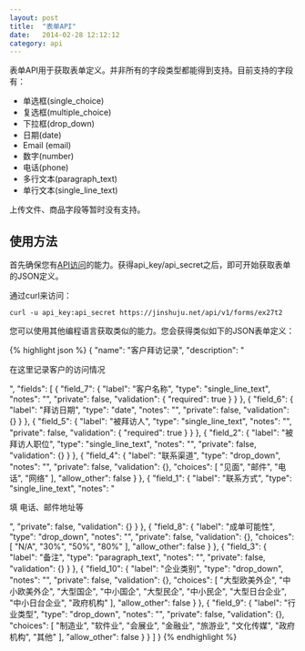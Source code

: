 ```yaml
---
layout: post
title:  "表单API"
date:   2014-02-28 12:12:12
category: api
---
```


表单API用于获取表单定义。并非所有的字段类型都能得到支持。目前支持的字段有：

* 单选框(single_choice)
* 复选框(multiple_choice)
* 下拉框(drop_down)
* 日期(date)
* Email (email)
* 数字(number)
* 电话(phone)
* 多行文本(paragraph_text)
* 单行文本(single_line_text)

上传文件、商品字段等暂时没有支持。

## 使用方法 

首先确保您有[API访问](api-auth.html)的能力。获得api_key/api_secret之后，即可开始获取表单的JSON定义。

通过curl来访问：

`curl -u api_key:api_secret https://jinshuju.net/api/v1/forms/ex27t2`

您可以使用其他编程语言获取类似的能力。您会获得类似如下的JSON表单定义：

{% highlight json %}
{
    "name": "客户拜访记录",
    "description": "<p>在这里记录客户的访问情况</p>",
    "fields": [
        {
            "field_7": {
                "label": "客户名称",
                "type": "single_line_text",
                "notes": "",
                "private": false,
                "validation": {
                    "required": true
                }
            }
        },
        {
            "field_6": {
                "label": "拜访日期",
                "type": "date",
                "notes": "",
                "private": false,
                "validation": {}
            }
        },
        {
            "field_5": {
                "label": "被拜访人",
                "type": "single_line_text",
                "notes": "",
                "private": false,
                "validation": {
                    "required": true
                }
            }
        },
        {
            "field_2": {
                "label": "被拜访人职位",
                "type": "single_line_text",
                "notes": "",
                "private": false,
                "validation": {}
            }
        },
        {
            "field_4": {
                "label": "联系渠道",
                "type": "drop_down",
                "notes": "",
                "private": false,
                "validation": {},
                "choices": [
                    "见面",
                    "邮件",
                    "电话",
                    "网络"
                ],
                "allow_other": false
            }
        },
        {
            "field_1": {
                "label": "联系方式",
                "type": "single_line_text",
                "notes": "<p>填 电话、邮件地址等</p>",
                "private": false,
                "validation": {}
            }
        },
        {
            "field_8": {
                "label": "成单可能性",
                "type": "drop_down",
                "notes": "",
                "private": false,
                "validation": {},
                "choices": [
                    "N/A",
                    "30%",
                    "50%",
                    "80%"
                ],
                "allow_other": false
            }
        },
        {
            "field_3": {
                "label": "备注",
                "type": "paragraph_text",
                "notes": "",
                "private": false,
                "validation": {}
            }
        },
        {
            "field_10": {
                "label": "企业类别",
                "type": "drop_down",
                "notes": "",
                "private": false,
                "validation": {},
                "choices": [
                    "大型欧美外企",
                    "中小欧美外企",
                    "大型国企",
                    "中小国企",
                    "大型民企",
                    "中小民企",
                    "大型日台企业",
                    "中小日台企业",
                    "政府机构"
                ],
                "allow_other": false
            }
        },
        {
            "field_9": {
                "label": "行业类型",
                "type": "drop_down",
                "notes": "",
                "private": false,
                "validation": {},
                "choices": [
                    "制造业",
                    "软件业",
                    "会展业",
                    "金融业",
                    "旅游业",
                    "文化传媒",
                    "政府机构",
                    "其他"
                ],
                "allow_other": false
            }
        }
    ]
}
{% endhighlight %}
